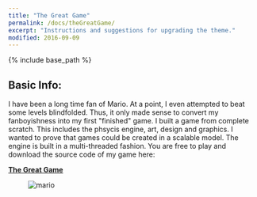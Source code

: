 ```yaml
---
title: "The Great Game"
permalink: /docs/theGreatGame/
excerpt: "Instructions and suggestions for upgrading the theme."
modified: 2016-09-09
---
```


{% include base_path %}
## Basic Info:

I have been a long time fan of Mario. At a point, I even attempted to beat some levels blindfolded. Thus, it only made sense to convert my fanboyishness into my first "finished" game. I built a game from complete scratch. This includes the phsycis engine, art, design and graphics. I wanted to prove that games could be created in a scalable model. The engine is built in a multi-threaded fashion. You are free to play and download the source code of my game here:

[**The Great Game**](https://github.com/Rishi333/TheGreatGame)

<figure>
  <img src="{{ base_path }}/images/Mario.jpeg" alt="mario">
</figure>